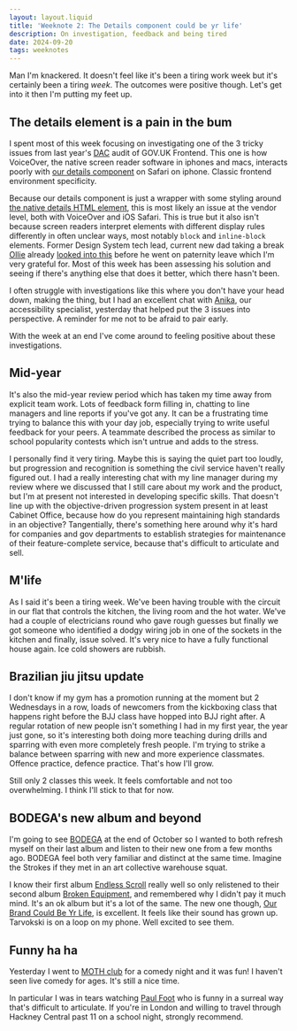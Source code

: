 ```yaml
---
layout: layout.liquid
title: 'Weeknote 2: The Details component could be yr life'
description: On investigation, feedback and being tired
date: 2024-09-20
tags: weeknotes
---
```


Man I'm knackered. It doesn't feel like it's been a tiring work week but it's certainly been a tiring _week_. The outcomes were positive though. Let's get into it then I'm putting my feet up.

## The details element is a pain in the bum

I spent most of this week focusing on investigating one of the 3 tricky issues from last year's [DAC](https://digitalaccessibilitycentre.org/) audit of GOV.UK Frontend. This one is how VoiceOver, the native screen reader software in iphones and macs, interacts poorly with [our details component](https://design-system.service.gov.uk/components/details/) on Safari on iphone. Classic frontend environment specificity.

Because our details component is just a wrapper with some styling around [the native details HTML element](https://developer.mozilla.org/en-US/docs/Web/HTML/Element/details), this is most likely an issue at the vendor level, both with VoiceOver and iOS Safari. This is true but it also isn't because screen readers interpret elements with different display rules differently in often unclear ways, most notably `block` and `inline-block` elements. Former Design System tech lead, current new dad taking a break [Ollie](https://obyford.com/) already [looked into this](https://github.com/alphagov/govuk-frontend/pull/5089) before he went on paternity leave which I'm very grateful for. Most of this week has been assessing his solution and seeing if there's anything else that does it better, which there hasn't been.

I often struggle with investigations like this where you don't have your head down, making the thing, but I had an excellent chat with [Anika](https://github.com/selfthinker), our accessibility specialist, yesterday that helped put the 3 issues into perspective. A reminder for me not to be afraid to pair early.

With the week at an end I've come around to feeling positive about these investigations.

## Mid-year

It's also the mid-year review period which has taken my time away from explicit team work. Lots of feedback form filling in, chatting to line managers and line reports if you've got any. It can be a frustrating time trying to balance this with your day job, especially trying to write useful feedback for your peers. A teammate described the process as similar to school popularity contests which isn't untrue and adds to the stress.

I personally find it very tiring. Maybe this is saying the quiet part too loudly, but progression and recognition is something the civil service haven't really figured out. I had a really interesting chat with my line manager during my review where we discussed that I still care about my work and the product, but I'm at present not interested in developing specific skills. That doesn't line up with the objective-driven progression system present in at least Cabinet Office, because how do you represent maintaining high standards in an objective? Tangentially, there's something here around why it's hard for companies and gov departments to establish strategies for maintenance of their feature-complete service, because that's difficult to articulate and sell.

## M'life

 As I said it's been a tiring week. We've been having trouble with the circuit in our flat that controls the kitchen, the living room and the hot water. We've had a couple of electricians round who gave rough guesses but finally we got someone who identified a dodgy wiring job in one of the sockets in the kitchen and finally, issue solved. It's very nice to have a fully functional house again. Ice cold showers are rubbish.

 ## Brazilian jiu jitsu update

 I don't know if my gym has a promotion running at the moment but 2 Wednesdays in a row, loads of newcomers from the kickboxing class that happens right before the BJJ class have hopped into BJJ right after. A regular rotation of new people isn't something I had in my first year, the year just gone, so it's interesting both doing more teaching during drills and sparring with even more completely fresh people. I'm trying to strike a balance between sparring with new and more experience classmates. Offence practice, defence practice. That's how I'll grow.

 Still only 2 classes this week. It feels comfortable and not too overwhelming. I think I'll stick to that for now.

## BODEGA's new album and beyond

I'm going to see [BODEGA](https://www.bodega-band.com/) at the end of October so I wanted to both refresh myself on their last album and listen to their new one from a few months ago. BODEGA feel both very familiar and distinct at the same time. Imagine the Strokes if they met in an art collective warehouse squat.

I know their first album [Endless Scroll](https://bodegabk.bandcamp.com/album/endless-scroll) really well so only relistened to their second album [Broken Equipment](https://bodegabk.bandcamp.com/album/broken-equipment), and remembered why I didn't pay it much mind. It's an ok album but it's a lot of the same. The new one though, [Our Brand Could Be Yr Life](https://bodegabk.bandcamp.com/album/our-brand-could-be-yr-life), is excellent. It feels like their sound has grown up. Tarvokski is on a loop on my phone. Well excited to see them.

## Funny ha ha

Yesterday I went to [MOTH club](https://mothclub.co.uk/) for a comedy night and it was fun! I haven't seen live comedy for ages. It's still a nice time.

In particular I was in tears watching [Paul Foot](https://www.paulfoot.tv/) who is funny in a surreal way that's difficult to articulate. If you're in London and willing to travel through Hackney Central past 11 on a school night, strongly recommend.
